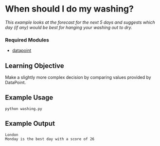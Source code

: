 # When should I do my washing?

_This example looks at the forecast for the next 5 days and suggests which day
(if any) would be best for hanging your washing out to dry._

### Required Modules
 * [datapoint](https://github.com/ejep/datapoint-python)

## Learning Objective

Make a slightly more complex decision by comparing values provided by DataPoint.

## Example Usage

```Shell
python washing.py
```

## Example Output

```
London
Monday is the best day with a score of 26
```

